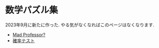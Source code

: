 # 数学パズル集

2023年9月に新たに作った. やる気がなくなればこのページはなくなります. 

- [Mad Professor?](https://masataka123.github.io/blog3/sub6/2023_1_Alps/)
- [確率テスト](https://masataka123.github.io/blog3/sub6/2023_2_door/)



